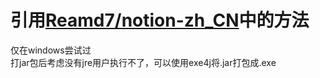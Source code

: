 # 引用[Reamd7/notion-zh_CN](https://github.com/Reamd7/notion-zh_CN)中的方法
仅在windows尝试过  
打jar包后考虑没有jre用户执行不了，可以使用exe4j将.jar打包成.exe
